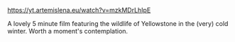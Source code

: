 https://yt.artemislena.eu/watch?v=mzkMDrLhIpE

A lovely 5 minute film featuring the wildlife of Yellowstone in the (very) cold winter. Worth a moment's contemplation.